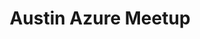 ---
state: TX
region: Austin
title: Austin Azure Meetup
group_url: https://www.meetup.com/azureaustin/
---